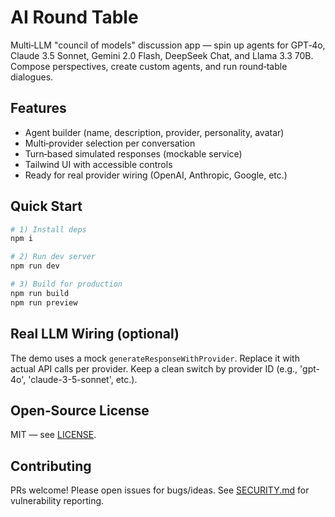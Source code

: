 # AI Round Table

Multi‑LLM "council of models" discussion app — spin up agents for GPT‑4o, Claude 3.5 Sonnet, Gemini 2.0 Flash, DeepSeek Chat, and Llama 3.3 70B. Compose perspectives, create custom agents, and run round‑table dialogues.

## Features
- Agent builder (name, description, provider, personality, avatar)
- Multi‑provider selection per conversation
- Turn‑based simulated responses (mockable service)
- Tailwind UI with accessible controls
- Ready for real provider wiring (OpenAI, Anthropic, Google, etc.)

## Quick Start

```bash
# 1) Install deps
npm i

# 2) Run dev server
npm run dev

# 3) Build for production
npm run build
npm run preview
```

## Real LLM Wiring (optional)
The demo uses a mock `generateResponseWithProvider`. Replace it with actual API calls per provider. Keep a clean switch by provider ID (e.g., 'gpt-4o', 'claude-3-5-sonnet', etc.).

## Open‑Source License
MIT — see [LICENSE](./LICENSE).

## Contributing
PRs welcome! Please open issues for bugs/ideas. See [SECURITY.md](./SECURITY.md) for vulnerability reporting.
